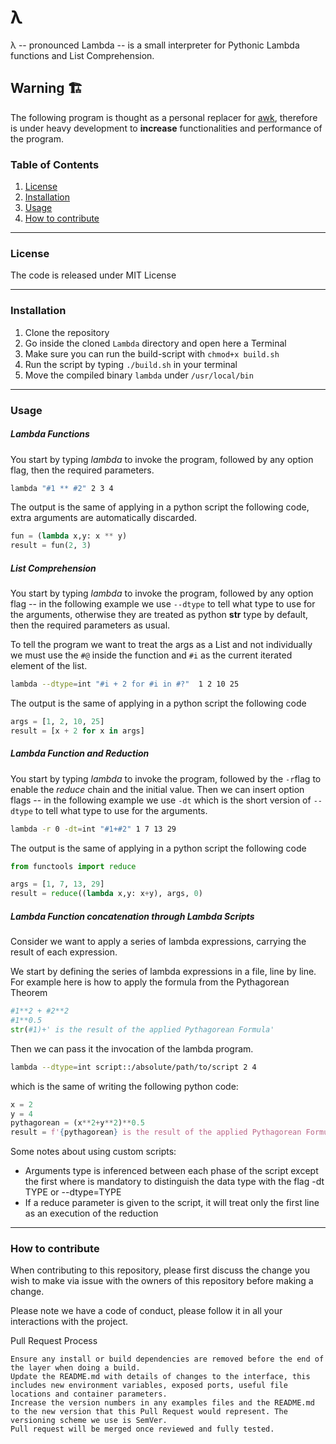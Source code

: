 # λ

λ -- pronounced Lambda -- is a small interpreter for Pythonic Lambda functions and List Comprehension.

## Warning :building_construction:
The following program is thought as a personal replacer for [awk](https://git.savannah.gnu.org/git/gawk.git "awk"),  therefore is under heavy development to **increase** functionalities and performance of the program.

### Table of Contents
1. [License](#license)
2. [Installation](#installation)
3. [Usage](#usage)
4. [How to contribute](#how-to-contribute)


---

### License
The code is released under MIT License

---

### Installation
1. Clone the repository
2. Go inside the cloned `Lambda` directory and open here a Terminal
3. Make sure you can run the build-script with `chmod+x build.sh`
4. Run the script by typing `./build.sh` in your terminal
5. Move the compiled binary `lambda` under `/usr/local/bin` 

---

### Usage
##### Lambda Functions
You start by typing *lambda* to invoke the program, followed by any option flag, then the required parameters.
```bash
lambda "#1 ** #2" 2 3 4
```
The output is the same of applying in a python script the following code, extra arguments are automatically discarded.
```python
fun = (lambda x,y: x ** y)
result = fun(2, 3)
```

##### List Comprehension
You start by typing *lambda* to invoke the program, followed by any option flag -- in the following example we use `--dtype` to tell what type to use for the arguments, otherwise they are treated as python **str** type by default, then the required parameters as usual.

To tell the program we want to treat the args as a List and not individually we must use the `#@` inside the function and `#i` as the current iterated element of the list.
```bash
lambda --dtype=int "#i + 2 for #i in #?"  1 2 10 25
```

The output is the same of applying in a python script the following code
```python
args = [1, 2, 10, 25]
result = [x + 2 for x in args]
```

##### Lambda Function and Reduction
You start by typing *lambda* to invoke the program, followed by the `-r`flag to enable the *reduce* chain and the initial value.
Then we can insert option flags -- in the following example we use `-dt` which is the short version of `--dtype` to tell what type to use for the arguments.
```bash
lambda -r 0 -dt=int "#1+#2" 1 7 13 29
```

The output is the same of applying in a python script the following code
```python
from functools import reduce

args = [1, 7, 13, 29]
result = reduce((lambda x,y: x+y), args, 0)
```

##### Lambda Function concatenation through Lambda Scripts
Consider we want to apply a series of lambda expressions, carrying the result of each expression.

We start by defining the series of lambda expressions in a file, line by line.
For example here is how to apply the formula from the Pythagorean Theorem
```python
#1**2 + #2**2
#1**0.5
str(#1)+' is the result of the applied Pythagorean Formula'
```

Then we can pass it the invocation of the lambda program.
```bash
lambda --dtype=int script::/absolute/path/to/script 2 4
```

which is the same of writing the following python code:
```python
x = 2
y = 4
pythagorean = (x**2+y**2)**0.5
result = f'{pythagorean} is the result of the applied Pythagorean Formula'
```

Some notes about using custom scripts:
- Arguments type is inferenced between each phase of the script except the first where is mandatory to distinguish the data type with the flag -dt TYPE or --dtype=TYPE
- If a reduce parameter is given to the script, it will treat only the first line as an execution of the reduction

---

### How to contribute
When contributing to this repository, please first discuss the change you wish to make via issue with the owners of this repository before making a change.

Please note we have a code of conduct, please follow it in all your interactions with the project.

Pull Request Process

    Ensure any install or build dependencies are removed before the end of the layer when doing a build.
    Update the README.md with details of changes to the interface, this includes new environment variables, exposed ports, useful file locations and container parameters.
    Increase the version numbers in any examples files and the README.md to the new version that this Pull Request would represent. The versioning scheme we use is SemVer.
    Pull request will be merged once reviewed and fully tested.
